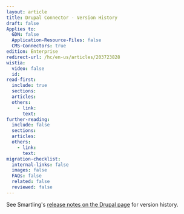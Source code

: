 ```yaml
---
layout: article
title: Drupal Connector - Version History
draft: false
Applies to:
  GDN: false
  Application-Resource-Files: false
  CMS-Connectors: true
edition: Enterprise
redirect-url: /hc/en-us/articles/203723828
wistia:
  video: false
  id:
read-first:
  include: true
  sections:
  articles:
  others:
    - link:
      text:
further-reading:
  include: false
  sections:
  articles:
  others:
    - link:
      text:
migration-checklist:
  internal-links: false
  images: false
  FAQs: false
  related: false
  reviewed: false
---
```



See Smartling's [release notes on the Drupal page](https://www.drupal.org/node/2345891/release) for version history.